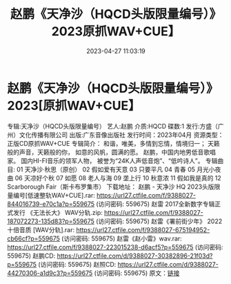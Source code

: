 ﻿---
title: 赵鹏《天净沙（HQCD头版限量编号）》2023原抓WAV+CUE】
date: 2023-04-27 11:03:19
categories: WAV车载音乐、镜像
tags: 华语中文
---
# 赵鹏《天净沙（HQCD头版限量编号）》2023[原抓WAV+CUE】

专辑:天净沙（HQCD头版限量编号）
艺人:赵鹏
介质:HQCD
碟数:1
发行:方盛（广州）文化传播有限公司
出版:广东音像出版社
发行时间：2023年04月
资源类型：正版CD原抓WAV+CUE
专辑简介：
和谐，唯美，多情到忘情，情境归一；
天籁般的声音，天籁般的你，
如意的风帆，圆满的愿。
赵鹏，中国内地男低音歌唱家。
国内HI-FI音乐的领军人物，
被誉为“24K人声低音炮”、“低吟诗人”。
专辑曲目:
01 天净沙·秋思（原创）
02 假如爱有天意
03 只要平凡
04 青春
05 月光小夜曲
06 天凉好个秋
07 如愿
08 老人与海
09 垄上行
10 秋意浓
11 假如我是真的
12 Scarborough Fair（斯卡布罗集市）
下载地址：
赵鹏 - 天净沙 HQ 2023头版限量编号[低速整轨WAV+CUE].rar: https://url27.ctfile.com/f/9388027-844016739-e70c1a?p=559675
(访问密码: 559675)
赵雷 2017全新数字专辑正式发行 《无法长大》 WAV分轨.zip: https://url27.ctfile.com/f/9388027-187072273-135d83?p=559675
(访问密码: 559675)
赵雷《署前街少年》 2022十倍音质 [WAV分轨].rar: https://url27.ctfile.com/f/9388027-675194952-cb66cf?p=559675
(访问密码: 559675)
赵雷《赵小雷》wav.rar: https://url27.ctfile.com/f/9388027-223015238-d6acf5?p=559675
(访问密码: 559675)
赵鹏CD: https://url27.ctfile.com/d/9388027-30382896-21f03d?p=559675
(访问密码: 559675)
赵照CD: https://url27.ctfile.com/d/9388027-44270306-a1d9c3?p=559675
(访问密码: 559675)
原文：[链接](https://blog.sina.com.cn/s/blog_1647c7e76010311mt.html)